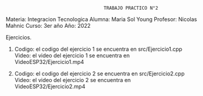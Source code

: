                                         TRABAJO PRACTICO N°2 

Materia: Integracion Tecnologica 
Alumna: Maria Sol Young
Profesor: Nicolas Mahnic
Curso: 3er año 
Año: 2022


Ejercicios.

1. Codigo: el codigo del ejercicio 1 se encuentra en src/Ejercicio1.cpp 
   Video:  el video del ejercicio 1 se encuentra en VideoESP32/Ejercicio1.mp4 


2. Codigo: el codigo del ejercicio 2 se encuentra en src/Ejercicio2.cpp 
   Video:  el video del ejercicio 2 se encuentra en VideoESP32/Ejercicio2.mp4    
